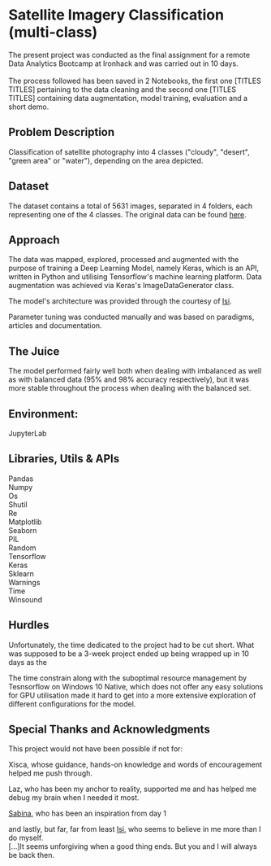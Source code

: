 # Satellite Imagery Classification (multi-class)

The present project was conducted as the final assignment for a remote Data Analytics Bootcamp at Ironhack and was carried out in 10 days.
<br>
<br>The process followed has been saved in 2 Notebooks,  the first one [TITLES TITLES] pertaining to the data cleaning and the second one [TITLES TITLES] containing data augmentation, model training, evaluation and a short demo.

## Problem Description
Classification of satellite photography into 4 classes ("cloudy", "desert", "green area" or "water"), depending on the area depicted.

## Dataset
The dataset contains a total of 5631 images, separated in 4 folders, each representing one of the 4 classes. The original data can be found [here](https://www.kaggle.com/datasets/mahmoudreda55/satellite-image-classification).

## Approach
The data was mapped, explored, processed and augmented with the purpose of training a Deep Learning Model, namely Keras, which is an API, written in Python and utilising Tensorflow's machine learning platform. Data augmentation was achieved via Keras's ImageDataGenerator class.

The model's architecture was provided through the courtesy of [Isi](https://github.com/isi-mube).

Parameter tuning was conducted manually and was based on paradigms, articles and documentation.

## The Juice
The model performed fairly well both when dealing with imbalanced as well as with balanced data (95% and 98% accuracy respectively), but it was more stable throughout the process when dealing with the balanced set. 


## Environment:

JupyterLab

## Libraries, Utils & APIs

Pandas<br>
Numpy<br>
Os<br>
Shutil<br>
Re<br>
Matplotlib<br>
Seaborn<br>
PIL<br>
Random<br>
Tensorflow<br>
Keras<br>
Sklearn<br>
Warnings<br>
Time<br>
Winsound<br>


## Hurdles
Unfortunately, the time dedicated to the project had to be cut short. What was supposed to be a 3-week project ended up being wrapped up in 10 days as the

The time constrain along with the suboptimal resource management by Tesnsorflow on Windows 10 Native, which does not offer any easy solutions for GPU utilisation made it hard to get into a more extensive exploration of different configurations for the model.

## Special Thanks and Acknowledgments

This project would not have been possible if not for:

Xisca, whose guidance, hands-on knowledge and words of encouragement helped me push through.

Laz, who has been my anchor to reality, supported me and has helped me debug my brain when I needed it most.

[Sabina](https://github.com/sabinagio), who has been an inspiration from day 1 

and lastly, but far, far from least [Isi](https://github.com/isi-mube), who seems to believe in me more than I do myself.<br>
                                    [...]It seems unforgiving when a good thing ends. But you and I will always be back then.

 
